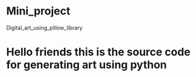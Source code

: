 # Mini_project
Digital_art_using_pillow_library
# Hello friends this is the source code for generating art using python

